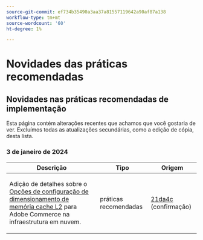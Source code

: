 ```yaml
---
source-git-commit: ef734b35490a3aa37a81557119642a90af87a138
workflow-type: tm+mt
source-wordcount: '60'
ht-degree: 1%

---
```

# Novidades das práticas recomendadas

## Novidades nas práticas recomendadas de implementação

Esta página contém alterações recentes que achamos que você gostaria de ver. Excluímos todas as atualizações secundárias, como a edição de cópia, desta lista.

### 3 de janeiro de 2024

<table style="table-layout:auto;">
  <thead>
    <tr>
      <th>Descrição</th>
      <th>Tipo</th>
      <th>Origem</th>
    </tr>
  </thead>
  <tbody>
    <tr>
      <td><p>Adição de detalhes sobre o <a href="https://experienceleague.adobe.com/docs/commerce-operations/implementation-playbook/best-practices/planning/redis-service-configuration.html">Opções de configuração de dimensionamento de memória cache L2</a> para Adobe Commerce na infraestrutura em nuvem.</p>
</td>
      <td>práticas recomendadas</td>
      <td><a href="https://github.com/AdobeDocs/commerce-operations.en/commit/21da4c22744dbb3b27b0dbe184b946788748a52e">21da4c</a> (confirmação)</td>
    </tr>
  </tbody>
</table><!-- date_group --><!-- month_group --><!-- year_group -->
